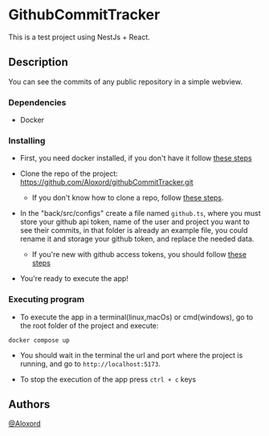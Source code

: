 # GithubCommitTracker

This is a test project using NestJs + React.

## Description

You can see the commits of any public repository in a simple webview.

### Dependencies

* Docker

### Installing

* First, you need docker installed, if you don't have it follow [these steps](https://docs.docker.com/get-docker/)

* Clone the repo of the project: https://github.com/Aloxord/githubCommitTracker.git
    * If you don't know how to clone a repo, follow [these steps](https://docs.github.com/en/repositories/creating-and-managing-repositories/cloning-a-repository).

* In the "back/src/configs" create a file named `github.ts`, where you must store your github api token, name of the user and project you want to see their commits, in that folder is already an example file, you could rename it and storage your github token, and replace the needed data.
    * If you're new with github access tokens, you should follow [these steps](https://docs.github.com/en/authentication/keeping-your-account-and-data-secure/creating-a-personal-access-token)

* You're ready to execute the app!

### Executing program

* To execute the app in a terminal(linux,macOs) or cmd(windows), go to the root folder of the project and execute:
```
docker compose up
```

* You should wait in the terminal the url and port where the project is running, and go to `http://localhost:5173`.

* To stop the execution of the app press `ctrl + c` keys

## Authors

[@Aloxord](https://github.com/aloxord)